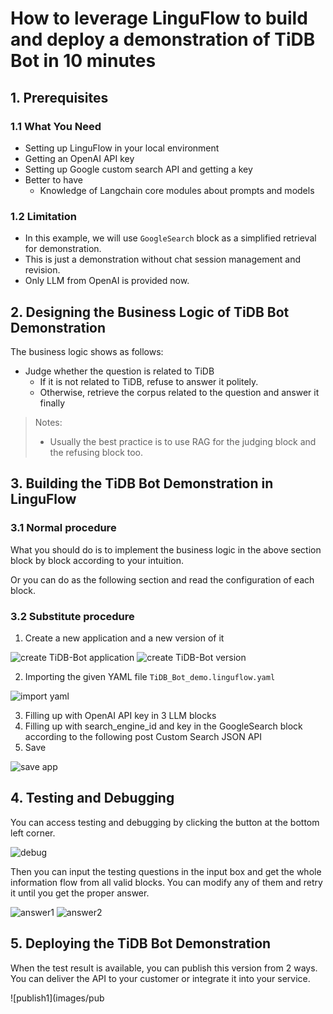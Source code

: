 # How to leverage LinguFlow to build and deploy a demonstration of TiDB Bot in 10 minutes

## 1. Prerequisites

### 1.1 What You Need

- Setting up LinguFlow in your local environment
- Getting an OpenAI API key
- Setting up Google custom search API and getting a key
- Better to have
  - Knowledge of Langchain core modules about prompts and models

### 1.2 Limitation

- In this example, we will use `GoogleSearch` block as a simplified retrieval for demonstration.
- This is just a demonstration without chat session management and revision.
- Only LLM from OpenAI is provided now. 

## 2. Designing the Business Logic of TiDB Bot Demonstration

The business logic shows as follows:

- Judge whether the question is related to TiDB
  - If it is not related to TiDB, refuse to answer it politely.
  - Otherwise, retrieve the corpus related to the question and answer it finally

> Notes:
> - Usually the best practice is to use RAG for the judging block and the refusing block too. 

## 3. Building the TiDB Bot Demonstration in LinguFlow

### 3.1 Normal procedure

What you should do is to implement the business logic in the above section block by block according to your intuition.

Or you can do as the following section and read the configuration of each block. 

### 3.2 Substitute  procedure

1. Create a new application and a new version of it

  ![create TiDB-Bot application](images/create-bot-app.PNG)
  ![create TiDB-Bot version](images/create-bot-ver.PNG)

2. Importing the given YAML file `TiDB_Bot_demo.linguflow.yaml`

  ![import yaml](images/import-yaml.png)

3. Filling up with OpenAI API key in 3 LLM blocks
4. Filling up with search_engine_id and key in the GoogleSearch block according to the following post Custom Search JSON API
5. Save
   
  ![save app](images/save-app.PNG)

## 4. Testing and Debugging

You can access testing and debugging by clicking the button at the bottom left corner. 

  ![debug](images/debug.png)

Then you can input the testing questions in the input box and get the whole information flow from all valid blocks. You can modify any of them and retry it until you get the proper answer. 

  ![answer1](images/answer1.png)
  ![answer2](images/answer2.png)

## 5. Deploying the TiDB Bot Demonstration

When the test result is available, you can publish this version from 2 ways. You can deliver the API to your customer or integrate it into your service. 

  ![publish1](images/pub